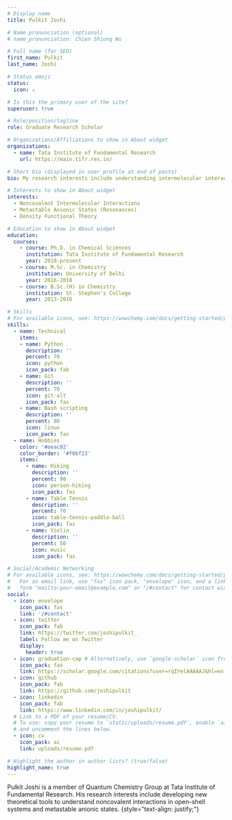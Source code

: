 ```yaml
---
# Display name
title: Pulkit Joshi

# Name pronunciation (optional)
# name_pronunciation: Chien Shiung Wu

# Full name (for SEO)
first_name: Pulkit
last_name: Joshi

# Status emoji
status:
  icon: ☕️

# Is this the primary user of the site?
superuser: true

# Role/position/tagline
role: Graduate Research Scholar

# Organizations/Affiliations to show in About widget
organizations:
  - name: Tata Institute of Fundamental Research
    url: https://main.tifr.res.in/

# Short bio (displayed in user profile at end of posts)
bio: My research interests include understanding intermolecular interactions and electron-molecule interactions using density functional theory tools.

# Interests to show in About widget
interests:
  - Noncovalent Intermolecular Interactions
  - Metastable Anionic States (Resonances)
  - Density Functional Theory

# Education to show in About widget
education:
  courses:
    - course: Ph.D. in Chemical Sciences
      institution: Tata Institute of Fundamental Research
      year: 2018-present
    - course: M.Sc. in Chemistry
      institution: University of Delhi
      year: 2016-2018
    - course: B.Sc.(H) in Chemistry
      institution: St. Stephen's College
      year: 2013-2016

# Skills
# For available icons, see: https://wowchemy.com/docs/getting-started/page-builder/#icons
skills:
  - name: Technical
    items:
    - name: Python
      description: ''
      percent: 70
      icon: python
      icon_pack: fab
    - name: Git
      description: ''
      percent: 70
      icon: git-alt
      icon_pack: fas
    - name: Bash scripting
      description: ''
      percent: 80
      icon: linux
      icon_pack: fas
  - name: Hobbies
    color: '#eeac02'
    color_border: '#f0bf23'
    items:
      - name: Hiking
        description: ''
        percent: 90
        icon: person-hiking
        icon_pack: fas
      - name: Table Tennis
        description: ''
        percent: 70
        icon: table-tennis-paddle-ball
        icon_pack: fas
      - name: Violin
        description: ''
        percent: 50
        icon: music
        icon_pack: fas

# Social/Academic Networking
# For available icons, see: https://wowchemy.com/docs/getting-started/page-builder/#icons
#   For an email link, use "fas" icon pack, "envelope" icon, and a link in the
#   form "mailto:your-email@example.com" or "/#contact" for contact widget.
social:
  - icon: envelope
    icon_pack: fas
    link: '/#contact'
  - icon: twitter
    icon_pack: fab
    link: https://twitter.com/joshipulkit_
    label: Follow me on Twitter
    display:
      header: true
  - icon: graduation-cap # Alternatively, use `google-scholar` icon from `ai` icon pack
    icon_pack: fas
    link: https://scholar.google.com/citations?user=rqIYelAAAAAJ&hl=en
  - icon: github
    icon_pack: fab
    link: https://github.com/joshipulkit
  - icon: linkedin
    icon_pack: fab
    link: https://www.linkedin.com/in/joshipulkit/
  # Link to a PDF of your resume/CV.
  # To use: copy your resume to `static/uploads/resume.pdf`, enable `ai` icons in `params.yaml`,
  # and uncomment the lines below.
  - icon: cv
    icon_pack: ai
    link: uploads/resume.pdf

# Highlight the author in author lists? (true/false)
highlight_name: true
---
```


Pulkit Joshi is a member of Quantum Chemistry Group at Tata Institute of Fundamental Research. His research interests include developing new theoretical tools to understand noncovalent interactions in open-shell systems and metastable anionic states.
{style="text-align: justify;"}
